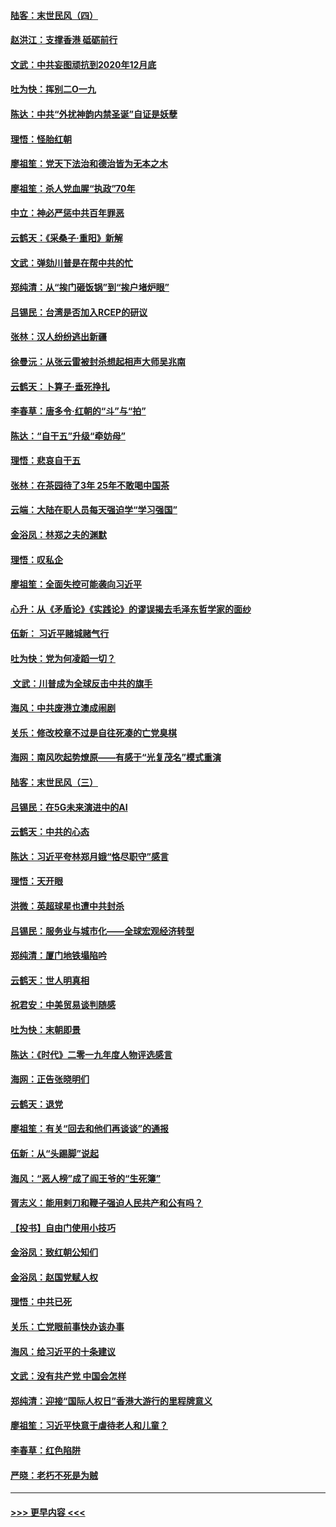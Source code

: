 #### [陆客：末世民风（四）](../pages/nsc993/n11749203.md?t=12281501) 
#### [赵洪江：支撑香港 砥砺前行](../pages/nsc993/n11748482.md?t=12281501) 
#### [文武：中共妄图顽抗到2020年12月底](../pages/nsc993/n11748446.md?t=12281501) 
#### [吐为快：挥别二O一九](../pages/nsc993/n11748411.md?t=12281501) 
#### [陈达：中共“外扰神韵内禁圣诞”自证是妖孽](../pages/nsc993/n11748226.md?t=12281501) 
#### [理悟：怪胎红朝](../pages/nsc993/n11748206.md?t=12281501) 
#### [廖祖笙：党天下法治和德治皆为无本之木](../pages/nsc993/n11748135.md?t=12281501) 
#### [廖祖笙：杀人党血腥“执政”70年](../pages/nsc993/n11745144.md?t=12281501) 
#### [中立：神必严惩中共百年罪恶](../pages/nsc993/n11744970.md?t=12281501) 
#### [云鹤天：《采桑子‧重阳》新解](../pages/nsc993/n11744948.md?t=12281501) 
#### [文武：弹劾川普是在帮中共的忙](../pages/nsc993/n11744758.md?t=12281501) 
#### [郑纯清：从“挨门砸饭锅”到“挨户堵炉眼”](../pages/nsc993/n11744745.md?t=12281501) 
#### [吕锡民：台湾是否加入RCEP的研议](../pages/nsc993/n11744701.md?t=12281501) 
#### [张林：汉人纷纷逃出新疆](../pages/nsc993/n11743530.md?t=12281501) 
#### [徐曼沅：从张云雷被封杀想起相声大师吴兆南](../pages/nsc993/n11741816.md?t=12281501) 
#### [云鹤天：卜算子‧垂死挣扎](../pages/nsc993/n11739956.md?t=12281501) 
#### [李春草：唐多令‧红朝的“斗”与“拍”](../pages/nsc993/n11739830.md?t=12281501) 
#### [陈达：“自干五”升级“牵妨母”](../pages/nsc993/n11739724.md?t=12281501) 
#### [理悟：悲哀自干五](../pages/nsc993/n11739547.md?t=12281501) 
#### [张林：在茶园待了3年 25年不敢喝中国茶](../pages/nsc993/n11739240.md?t=12281501) 
#### [云端：大陆在职人员每天强迫学“学习强国”](../pages/nsc993/n11738735.md?t=12281501) 
#### [金浴凤：林郑之夫的渊默](../pages/nsc993/n11737735.md?t=12281501) 
#### [理悟：叹私企](../pages/nsc993/n11737715.md?t=12281501) 
#### [廖祖笙：全面失控可能袭向习近平](../pages/nsc993/n11737704.md?t=12281501) 
#### [心升：从《矛盾论》《实践论》的谬误揭去毛泽东哲学家的面纱](../pages/nsc993/n11736962.md?t=12281501) 
#### [伍新： 习近平赌城赌气行](../pages/nsc993/n11736929.md?t=12281501) 
#### [吐为快：党为何凌蹈一切？](../pages/nsc993/n11736915.md?t=12281501) 
#### [ 文武：川普成为全球反击中共的旗手](../pages/nsc993/n11736882.md?t=12281501) 
#### [海风：中共废港立澳成闹剧](../pages/nsc993/n11735857.md?t=12281501) 
#### [关乐：修改校章不过是自往死凑的亡党臭棋](../pages/nsc993/n11735097.md?t=12281501) 
#### [海网：南风吹起势燎原——有感于“光复茂名”模式重演](../pages/nsc993/n11732308.md?t=12281501) 
#### [陆客：末世民风（三）](../pages/nsc993/n11732211.md?t=12281501) 
#### [吕锡民：在5G未来演进中的AI](../pages/nsc993/n11730010.md?t=12281501) 
#### [云鹤天：中共的心态](../pages/nsc993/n11729906.md?t=12281501) 
#### [陈达：习近平夸林郑月娥“恪尽职守”感言](../pages/nsc993/n11729881.md?t=12281501) 
#### [理悟：天开眼](../pages/nsc993/n11729699.md?t=12281501) 
#### [洪微：英超球星也遭中共封杀](../pages/nsc993/n11727243.md?t=12281501) 
#### [吕锡民：服务业与城市化——全球宏观经济转型](../pages/nsc993/n11725845.md?t=12281501) 
#### [郑纯清：厦门地铁塌陷吟](../pages/nsc993/n11725813.md?t=12281501) 
#### [云鹤天：世人明真相](../pages/nsc993/n11725621.md?t=12281501) 
#### [祝君安：中美贸易谈判随感](../pages/nsc993/n11725609.md?t=12281501) 
#### [吐为快：末朝即景](../pages/nsc993/n11723365.md?t=12281501) 
#### [陈达：《时代》二零一九年度人物评选感言](../pages/nsc993/n11723337.md?t=12281501) 
#### [海网：正告张晓明们](../pages/nsc993/n11723228.md?t=12281501) 
#### [云鹤天：退党](../pages/nsc993/n11723056.md?t=12281501) 
#### [廖祖笙：有关“回去和他们再谈谈”的通报](../pages/nsc993/n11722442.md?t=12281501) 
#### [伍新：从“头踢脚”说起](../pages/nsc993/n11722429.md?t=12281501) 
#### [海风：“恶人榜”成了阎王爷的“生死簿”](../pages/nsc993/n11722272.md?t=12281501) 
#### [胥志义：能用剌刀和鞭子强迫人民共产和公有吗？](../pages/nsc993/n11720569.md?t=12281501) 
#### [【投书】自由门使用小技巧](../pages/nsc993/n11720180.md?t=12281501) 
#### [金浴凤：致红朝公知们](../pages/nsc993/n11720563.md?t=12281501) 
#### [金浴凤：赵国党赋人权](../pages/nsc993/n11720533.md?t=12281501) 
#### [理悟：中共已死](../pages/nsc993/n11720233.md?t=12281501) 
#### [关乐：亡党眼前事快办该办事](../pages/nsc993/n11719160.md?t=12281501) 
#### [海风：给习近平的十条建议](../pages/nsc993/n11717616.md?t=12281501) 
#### [文武：没有共产党 中国会怎样](../pages/nsc993/n11717584.md?t=12281501) 
#### [郑纯清：迎接“国际人权日”香港大游行的里程牌意义](../pages/nsc993/n11717417.md?t=12281501) 
#### [廖祖笙：习近平快意于虐待老人和儿童？](../pages/nsc993/n11715313.md?t=12281501) 
#### [李春草：红色陷阱](../pages/nsc993/n11715029.md?t=12281501) 
#### [严晓：老朽不死是为贼](../pages/nsc993/n11712910.md?t=12281501) 

----
#### [ >>> 更早内容 <<< ](../indexes/nsc993-earlier.md)
